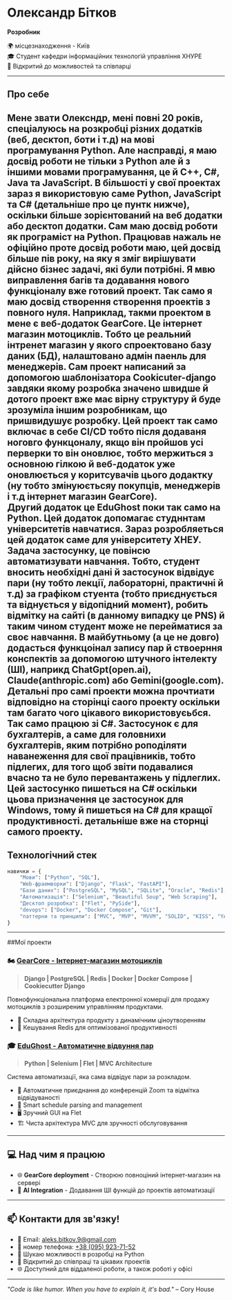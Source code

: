 # Олександр Бітков

**Розробник**

🌍 місцезнаходження - Київ <br>
🎓 Студент кафедри інформаційних технологій управління ХНУРЕ <br> 
💼 Відкритий до можливостей та співпарці <br>

---

## Про себе

Мене звати Олексндр, мені повні 20 років, спеціалуюсь на розкробці різних додатків (веб, десктоп, боти і т.д) на мові програмування Python. Але насправді, я маю досвід роботи не тільки з Python але й з іншими мовами програмування, це й C++, C#, Java та JavaScript. В більшості у свої проектах зараз я використовую саме Python, JavaScript та C# (детальніше про це пунтк нижче), оскільки більше зорієнтований на веб додатки або десктоп додатки. Сам маю досвід роботи як програміст на Python. Працював нажаль не офіційно проте досвід роботи маю, цей досвід більше пів року, на яку я зміг вирішувати дійсно бізнес задачі, які були потрібні. Я мвю виправлення багів та додавання нового функціоналу вже готовий проект. Так само я маю досвід створення створення проектів з повного нуля. Наприклад, такми проектом в мене є веб-додаток GearCore. Це інтернет магазин мотоциклів. Тобто це реальний інтренет магазин у якого спроектовано базу даних (БД), налаштовано адмін паенль для менеджерів. Сам проект написаний за допомогою шаблонізатора Cookicuter-django завдяки якому розробка значено швидше й дотого проект вже має вірну структуру й буде зрозуміла іншим розробникам, що пришвидушує розробку. Цей проект так само включає в себе CI/CD тобто після додаваня ноговго функцоналу, якщо він пройшов усі перверки то він оновлює, тобто мержиться з основною гілкою й веб-додаток уже оновлюється у коритсувачів цього додактку (ну тобто змінуюєтьсяу покупців, менеджерів і т.д інтернет магазин GearCore).  
Другий додаток це EduGhost поки так само на Python. Цей додаток допомагає студннтам університетів навчатися. Зараз розробляеться цей додаток саме для університету ХНЕУ. Задача застосунку, це повінсю автоматизувати навчання. Тобто, студент вносить необхідні дані й застосунок відвідує пари (ну тобто лекції, лабораторні, практичні й т.д) за графіком стуента (тобто приєднується та віднується у відопідний момент), робить відмітку на сайті (в данному випадку це PNS) й таким чином студент може не перейматися за своє навчання. В майбутньому (а це не довго) додасться функцоінал запису пар й ствоерння конспектів за допомогою штучного інтелекту (ШІ), наприкд ChatGpt(open.ai), Claude(anthropic.com) або Gemini(google.com). Детальні про самі проекти можна прочтиати відповідно на сторінці саого проекту оскільки там багато чого цікавого використовуєьбся. 
Так само працюю зі C#. Застосунок є для бухгалтерів, а саме для головнихи бухгалтерів, яким потрібно роподіляти наванеження для свої працівників, тобто підлегих, для того щоб звіти подавалися вчасно та не було перевантажень у підлеглих. Цей застосунко пишеться на C# оскільки цьова призначення це застосунок для Windows, тому й пишеться на C# для кращої продуктивності. детальніше вже на сторнці самого проекту. 
---

## Технологічний стек

```python
навички = {
    "Мови": ["Python", "SQL"],
    "Web-фраемворки": ["Django", "Flask", "FastAPI"],
    "Бази даних": ["PostgreSQL", "MySQL", "SQLite", "Oracle", "Redis"],
    "Автоматизація": ["Selenium", "Beautiful Soup", "Web Scraping"],
    "Десктоп розробка": ["Flet", "PySide"],
    "devops": ["Docker", "Docker Compose", "Git"],
    "паттерни та принципи": ["MVC", "MVP", "MVVM", "SOLID", "KISS", "YAGNI"]
}
```

---

##Мої проекти

### 🏍️ [GearCore - Інтернет-магазин мотоциклів](https://github.com/aleks-bitkov/gearcore)
> **Django | PostgreSQL | Redis | Docker | Docker Compose | Cookiecutter Django**

Повнофункціональна платформа електронної комерції для продажу мотоциклів з розширеним управлінням продуктами.

- 🔧 Складна архітектура продукту з динамічним ціноутворенням
- 🚀 Кешування Redis для оптимізованої продуктивності 

### 🎓 [EduGhost - Автоматичне відвуння пар](https://github.com/aleks-bitkov/EduGhost.hneu)
> **Python | Selenium | Flet | MVC Architecture**

Система автоматизації, яка сама відвідує пари за розкладом.

- 🤖 Автоматичне приєднання до конференцій Zoom та відмітка відвідуваності
- 📅 Smart schedule parsing and management
- 🖥️ Зручний GUI на Flet
- 🏗️ Чиста архітектура MVC для зручності обслуговування

---

## 💻 Над чим я працюю

- 🌐 **GearCore deployment** - Створюю повноціний інтернет-магазин на сервері
- 🤖 **AI Integration** - Додавання ШІ функцій до проектів автоматизації

---

## 📫 Контакти для зв'язку!

- 📧 Email: [aleks.bitkov.9@gmail.com](mailto:aleks.bitkov.9@gmail.com)
- 📱 номер телефона: [+38 (095) 923-71-52](tel:0959237152)
- 💼 Шукаю можливості в розробці на Python
- 🤝 Відкритий до співпраці та цікавих проектів
- 🌐 Доступний для віддаленої роботи, а також роботі у офісі

---

*"Code is like humor. When you have to explain it, it's bad."* – Cory House

